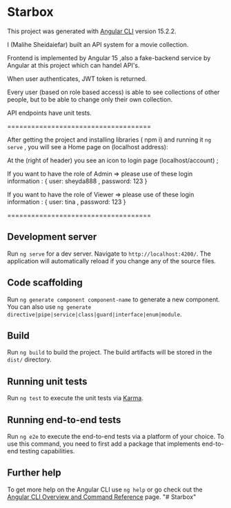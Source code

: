 # Starbox

This project was generated with [Angular CLI](https://github.com/angular/angular-cli) version 15.2.2.


I (Malihe Sheidaiefar) built an API system for a movie collection.

Frontend is implemented by Angular 15 ,also a fake-backend service by Angular at this project which can handel API's.

When user authenticates, JWT token is returned.

Every user (based on role based access) is able to see collections of other people, but to be able to change only their own collection.

API endpoints have unit tests.

====================================

After getting the project and installing libraries ( npm i) and running it `ng serve` , 
you will see a Home page on (localhost address):

At the (right of header) you see an icon to login page (localhost/account) ;


If you want to have the role of Admin  => please use of these login information : { user: sheyda888 , password: 123 }

If you want to have the role of Viewer => please use of these login information : { user: tina , password: 123 }


====================================

## Development server

Run `ng serve` for a dev server. Navigate to `http://localhost:4200/`. The application will automatically reload if you change any of the source files.

## Code scaffolding

Run `ng generate component component-name` to generate a new component. You can also use `ng generate directive|pipe|service|class|guard|interface|enum|module`.

## Build

Run `ng build` to build the project. The build artifacts will be stored in the `dist/` directory.

## Running unit tests

Run `ng test` to execute the unit tests via [Karma](https://karma-runner.github.io).

## Running end-to-end tests

Run `ng e2e` to execute the end-to-end tests via a platform of your choice. To use this command, you need to first add a package that implements end-to-end testing capabilities.

## Further help

To get more help on the Angular CLI use `ng help` or go check out the [Angular CLI Overview and Command Reference](https://angular.io/cli) page.
"# Starbox" 
